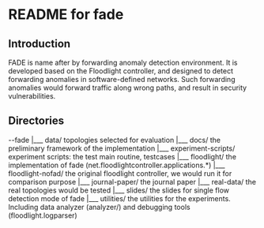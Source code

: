 # README for fade

## Introduction
FADE is name after by forwarding anomaly detection environment.
It is developed based on the Floodlight controller, and designed to detect forwarding anomalies in software-defined networks.
Such forwarding anomalies would forward traffic along wrong paths, and result in security vulnerabilities.


## Directories

--fade
   |___ data/    topologies selected for evaluation
   |___ docs/    the preliminary framework of the implementation
   |___ experiment-scripts/  experiment scripts: the test main routine, testcases
   |___ floodlight/ the implementation of fade (net.floodlightcontroller.applications.*)
   |___ floodlight-nofad/ the original floodlight controller, we would run it for comparison purpose
   |___ journal-paper/ the journal paper
   |___ real-data/ the real topologies would be tested
   |___ slides/ the slides for single flow detection mode of fade
   |___ utilities/ the utilities for the experiments. Including data analyzer (analyzer/) and debugging tools (floodlight.logparser)
   

